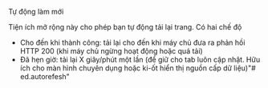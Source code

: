 
Tự động làm mới

Tiện ích mở rộng này cho phép bạn tự động tải lại trang. Có hai chế độ

- Cho đến khi thành công: tải lại cho đến khi máy chủ đưa ra phản hồi HTTP 200 (khi máy chủ ngừng hoạt động hoặc quá tải)
- Đã hẹn giờ: tải lại X giây/phút một lần (để giữ cho tab luôn cập nhật. Hữu ích cho màn hình chuyên dụng hoặc ki-ốt hiển thị nguồn cấp dữ liệu)"# ed.autorefesh" 
